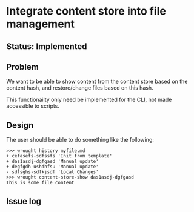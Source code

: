 # Integrate content store into file management

## Status: Implemented

## Problem 

We want to be able to show content from the content store based on the content hash,
and restore/change files based on this hash.

This functionailty only need be implemented for the CLI, not made accessible to scripts. 

## Design

The user should be able to do something like the following:

```
>>> wrought history myfile.md
+ cefasefs-sdfssfs 'Init from template'
+ das1asdj-dgfgasd 'Manual update'
+ degfgdh-ushdhfsu 'Manual update'
- sdfsghs-sdfkjsdf 'Local Changes'
>>> wrought content-store-show das1asdj-dgfgasd
This is some file content
```

## Issue log

